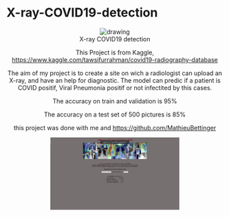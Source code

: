 # X-ray-COVID19-detection
<div align="center"><img src="https://media.lactualite.com/2020/03/b93f0a42-2871.jpg" alt="drawing" width="300"/></br>
X-ray COVID19 detection

This Project is from Kaggle, https://www.kaggle.com/tawsifurrahman/covid19-radiography-database

The aim of my project is to create a site on wich a radiologist can upload an X-ray, and have an help for diagnostic.
The model can predic if a patient is COVID positif, Viral Pneumonia positif or not infectited by this cases.

The accuracy on train and validation is 95%

The accuracy on a test set of 500 pictures is 85%

this project was done with me and https://github.com/MathieuBettinger

<div align="center"><img src="https://github.com/manuteou/X-ray-COVID19-detection/blob/main/site1.png" alt="drawing" width="300"/>
